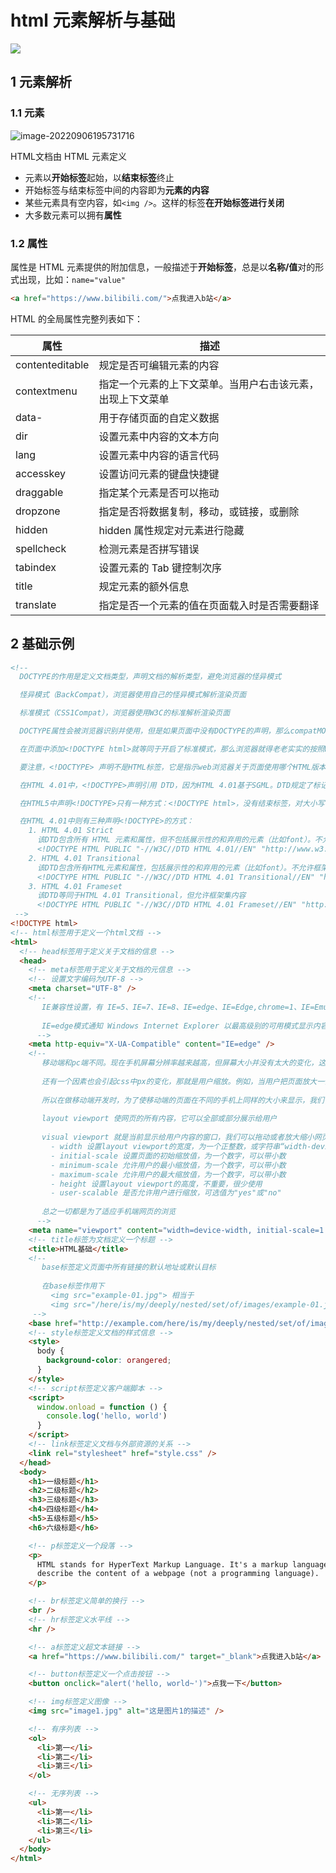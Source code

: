 # html 元素解析与基础

<img src="https://gitee.com/chenyonwu/blogimage/raw/master/img/202209061719144.jpg"/>

## 1 元素解析

### 1.1 元素

![image-20220906195731716](https://gitee.com/chenyonwu/blogimage/raw/master/img/202209061957811.png)

HTML文档由 HTML 元素定义

- 元素以**开始标签**起始，以**结束标签**终止
- 开始标签与结束标签中间的内容即为**元素的内容**
- 某些元素具有空内容，如`<img />`。这样的标签**在开始标签进行关闭**
- 大多数元素可以拥有**属性**

### 1.2 属性

属性是 HTML 元素提供的附加信息，一般描述于**开始标签**，总是以**名称/值**对的形式出现，比如：`name="value"`

```html
<a href="https://www.bilibili.com/">点我进入b站</a>
```

HTML 的全局属性完整列表如下：

| 属性            | 描述                                                       |
| --------------- | ---------------------------------------------------------- |
| contenteditable | 规定是否可编辑元素的内容                                   |
| contextmenu     | 指定一个元素的上下文菜单。当用户右击该元素，出现上下文菜单 |
| data-           | 用于存储页面的自定义数据                                   |
| dir             | 设置元素中内容的文本方向                                   |
| lang            | 设置元素中内容的语言代码                                   |
| accesskey       | 设置访问元素的键盘快捷键                                   |
| draggable       | 指定某个元素是否可以拖动                                   |
| dropzone        | 指定是否将数据复制，移动，或链接，或删除                   |
| hidden          | hidden 属性规定对元素进行隐藏                              |
| spellcheck      | 检测元素是否拼写错误                                       |
| tabindex        | 设置元素的 Tab 键控制次序                                  |
| title           | 规定元素的额外信息                                         |
| translate       | 指定是否一个元素的值在页面载入时是否需要翻译               |

## 2 基础示例

```html
<!-- 
  DOCTYPE的作用是定义文档类型，声明文档的解析类型，避免浏览器的怪异模式

  怪异模式（BackCompat），浏览器使用自己的怪异模式解析渲染页面

  标准模式（CSS1Compat），浏览器使用W3C的标准解析渲染页面

  DOCTYPE属性会被浏览器识别并使用，但是如果页面中没有DOCTYPE的声明，那么compatMOde 默认就是BackCompat，这就是噩梦的开始——浏览器会按照自己的方式解析渲染，那么不同的浏览器就会显示不同的样式

  在页面中添加<!DOCTYPE html>就等同于开启了标准模式，那么浏览器就得老老实实的按照W3C的标准解析渲染页面，这样我们编写的页面在所有的浏览器中就都是一个样子。

  要注意，<!DOCTYPE> 声明不是HTML标签，它是指示web浏览器关于页面使用哪个HTML版本进行编写的指令。

  在HTML 4.01中，<!DOCTYPE>声明引用 DTD，因为HTML 4.01基于SGML。DTD规定了标记语言的规则，这样浏览器才能正确地呈现内容。HTML5 不基于SGML，所以不需要引用 DTD。

  在HTML5中声明<!DOCTYPE>只有一种方式：<!DOCTYPE html>，没有结束标签，对大小写不敏感

  在HTML 4.01中则有三种声明<!DOCTYPE>的方式：
    1. HTML 4.01 Strict 
      该DTD包含所有 HTML 元素和属性，但不包括展示性的和弃用的元素（比如font）。不允许框架集（Framesets）
      <!DOCTYPE HTML PUBLIC "-//W3C//DTD HTML 4.01//EN" "http://www.w3.org/TR/html4/strict.dtd">
    2. HTML 4.01 Transitional
      该DTD包含所有HTML元素和属性，包括展示性的和弃用的元素（比如font）。不允许框架集（Framesets）
      <!DOCTYPE HTML PUBLIC "-//W3C//DTD HTML 4.01 Transitional//EN" "http://www.w3.org/TR/html4/loose.dtd"
    3. HTML 4.01 Frameset
      该DTD等同于HTML 4.01 Transitional，但允许框架集内容
      <!DOCTYPE HTML PUBLIC "-//W3C//DTD HTML 4.01 Frameset//EN" "http://www.w3.org/TR/html4/frameset.dtd">
 -->
<!DOCTYPE html>
<!-- html标签用于定义一个html文档 -->
<html>
  <!-- head标签用于定义关于文档的信息 -->
  <head>
    <!-- meta标签用于定义关于文档的元信息 -->
    <!-- 设置文字编码为UTF-8 -->
    <meta charset="UTF-8" />
    <!-- 
       IE兼容性设置，有 IE=5、IE=7、IE=8、IE=edge、IE=Edge,chrome=1、IE=EmulateIE7 这些模式
 
       IE=edge模式通知 Windows Internet Explorer 以最高级别的可用模式显示内容
      -->
    <meta http-equiv="X-UA-Compatible" content="IE=edge" />
    <!-- 
       移动端和pc端不同。现在手机屏幕分辨率越来越高，但屏幕大小并没有太大的变化，这意味着每个物理像素里装了多个实际像素。
       
       还有一个因素也会引起css中px的变化，那就是用户缩放。例如，当用户把页面放大一倍，那么css中1px所代表的物理像素也会增加一倍；反之把页面缩小一倍，css中1px所代表的物理像素也会减少一倍。
 
       所以在做移动端开发时，为了使移动端的页面在不同的手机上同样的大小来显示，我们可以将页面的宽度固定，然后获取设备的宽度，可以得到我们之前设定的宽度与设备宽度的比例，再使用HTML5新增的viewport来对页面进行缩放，并固定不允许用户再重新缩放。
 
       layout viewport 使网页的所有内容，它可以全部或部分展示给用户
 
       visual viewport 就是当前显示给用户内容的窗口，我们可以拖动或者放大缩小网页
         - width 设置layout viewport的宽度，为一个正整数，或字符串“width-device”
         - initial-scale 设置页面的初始缩放值，为一个数字，可以带小数
         - minimum-scale 允许用户的最小缩放值，为一个数字，可以带小数
         - maximum-scale 允许用户的最大缩放值，为一个数字，可以带小数
         - height 设置layout viewport的高度，不重要，很少使用
         - user-scalable 是否允许用户进行缩放，可选值为"yes"或"no"
 
       总之一切都是为了适应手机端网页的浏览
      -->
    <meta name="viewport" content="width=device-width, initial-scale=1.0" />
    <!-- title标签为文档定义一个标题 -->
    <title>HTML基础</title>
    <!-- 
       base标签定义页面中所有链接的默认地址或默认目标
       
       在base标签作用下
         <img src="example-01.jpg"> 相当于
         <img src="/here/is/my/deeply/nested/set/of/images/example-01.jpg">
     -->
    <base href="http://example.com/here/is/my/deeply/nested/set/of/images/" />
    <!-- style标签定义文档的样式信息 -->
    <style>
      body {
        background-color: orangered;
      }
    </style>
    <!-- script标签定义客户端脚本 -->
    <script>
      window.onload = function () {
        console.log('hello, world')
      }
    </script>
    <!-- link标签定义文档与外部资源的关系 -->
    <link rel="stylesheet" href="style.css" />
  </head>
  <body>
    <h1>一级标题</h1>
    <h2>二级标题</h2>
    <h3>三级标题</h3>
    <h4>四级标题</h4>
    <h5>五级标题</h5>
    <h6>六级标题</h6>

    <!-- p标签定义一个段落 -->
    <p>
      HTML stands for HyperText Markup Language. It's a markup language that web developers use to structure and
      describe the content of a webpage (not a programming language).
    </p>

    <!-- br标签定义简单的换行 -->
    <br />
    <!-- hr标签定义水平线 -->
    <hr />

    <!-- a标签定义超文本链接 -->
    <a href="https://www.bilibili.com/" target="_blank">点我进入b站</a>

    <!-- button标签定义一个点击按钮 -->
    <button onclick="alert('hello, world~')">点我一下</button>

    <!-- img标签定义图像 -->
    <img src="image1.jpg" alt="这是图片1的描述" />

    <!-- 有序列表 -->
    <ol>
      <li>第一</li>
      <li>第二</li>
      <li>第三</li>
    </ol>

    <!-- 无序列表 -->
    <ul>
      <li>第一</li>
      <li>第二</li>
      <li>第三</li>
    </ul>
  </body>
</html>
```

